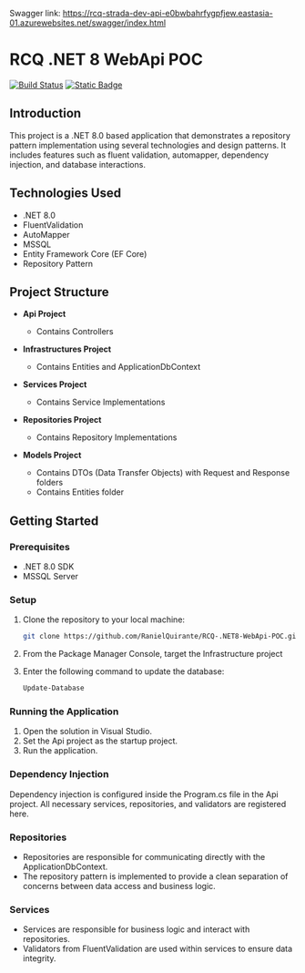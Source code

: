 Swagger link: https://rcq-strada-dev-api-e0bwbahrfygpfjew.eastasia-01.azurewebsites.net/swagger/index.html

# RCQ .NET 8 WebApi POC

[![Build Status](https://img.shields.io/badge/build-passing-brightgreen.svg)](https://github.com/RanielQuirante/RCQ-.NET8-WebApi-POC/actions/runs/13896968609/job/38879703197)
[![Static Badge](https://img.shields.io/badge/release-stable_tag_2503.0.0-blue)](https://github.com/RanielQuirante/RCQ-.NET8-WebApi-POC/releases/tag/2503.0.0)

## Introduction

This project is a .NET 8.0 based application that demonstrates a repository pattern implementation using several technologies and design patterns. It includes features such as fluent validation, automapper, dependency injection, and database interactions.

## Technologies Used

- .NET 8.0
- FluentValidation
- AutoMapper
- MSSQL
- Entity Framework Core (EF Core)
- Repository Pattern

## Project Structure

- **Api Project**
  - Contains Controllers

- **Infrastructures Project**
  - Contains Entities and ApplicationDbContext

- **Services Project**
  - Contains Service Implementations

- **Repositories Project**
  - Contains Repository Implementations

- **Models Project**
  - Contains DTOs (Data Transfer Objects) with Request and Response folders
  - Contains Entities folder

## Getting Started

### Prerequisites

- .NET 8.0 SDK
- MSSQL Server

### Setup

1. Clone the repository to your local machine:
   ```sh
   git clone https://github.com/RanielQuirante/RCQ-.NET8-WebApi-POC.git

2. From the Package Manager Console, target the Infrastructure project

3. Enter the following command to update the database:
   ```sh
   Update-Database

### Running the Application
1. Open the solution in Visual Studio.
2. Set the Api project as the startup project.
3. Run the application.

### Dependency Injection
Dependency injection is configured inside the Program.cs file in the Api project. All necessary services, repositories, and validators are registered here.

### Repositories
- Repositories are responsible for communicating directly with the ApplicationDbContext.
- The repository pattern is implemented to provide a clean separation of concerns between data access and business logic.

### Services
- Services are responsible for business logic and interact with repositories.
- Validators from FluentValidation are used within services to ensure data integrity.
